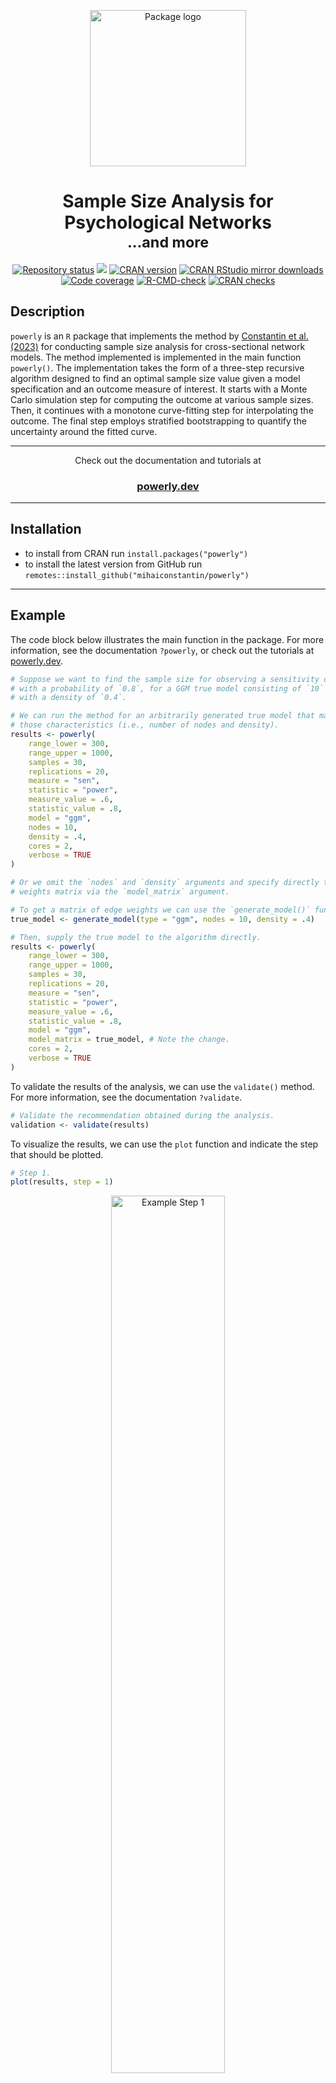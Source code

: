 <p align="center">
    <a href="https://powerly.dev">
        <img width="250px" src="./docs/.vuepress/public/images/logos/powerly-logo.png" alt="Package logo"/>
    </a>
</p>

<h1 align="center">
    Sample Size Analysis for Psychological Networks
    <br>
    <sub>...and more</sub>
</h1>

<p align="center">
    <a href="https://www.repostatus.org/#active"><img src="https://www.repostatus.org/badges/latest/active.svg" alt="Repository status"/></a>
    <a href="https://github.com/mihaiconstantin/powerly/releases"><img src="https://img.shields.io/github/v/release/mihaiconstantin/powerly?display_name=tag&sort=semver"/></a>
    <a href="https://www.r-pkg.org/pkg/powerly"><img src="https://www.r-pkg.org/badges/version/powerly" alt="CRAN version"/></a>
    <a href="https://www.r-pkg.org/pkg/powerly"><img src="https://cranlogs.r-pkg.org/badges/grand-total/powerly" alt="CRAN RStudio mirror downloads"/></a>
    <a href="https://app.codecov.io/gh/mihaiconstantin/powerly"><img src="https://codecov.io/gh/mihaiconstantin/powerly/branch/main/graph/badge.svg?token=YUCO8ULBCM" alt="Code coverage"/></a>
    <a href="https://github.com/mihaiconstantin/powerly/actions"><img src="https://github.com/mihaiconstantin/powerly/workflows/R-CMD-check/badge.svg" alt="R-CMD-check" /></a>
    <a href="https://CRAN.R-project.org/web/checks/check_results_powerly.html"><img src="https://badges.cranchecks.info/worst/powerly.svg" alt="CRAN checks"/></a>
</p>

## Description

`powerly` is an `R` package that implements the method by [Constantin et al.
(2023)](https://doi.org/10.1037/met0000555) for conducting sample size analysis
for cross-sectional network models. The method implemented is implemented in the
main function `powerly()`. The implementation takes the form of a three-step
recursive algorithm designed to find an optimal sample size value given a model
specification and an outcome measure of interest. It starts with a Monte Carlo
simulation step for computing the outcome at various sample sizes. Then, it
continues with a monotone curve-fitting step for interpolating the outcome. The
final step employs stratified bootstrapping to quantify the uncertainty around
the fitted curve.

---

<div align="center">
    Check out the documentation and tutorials at
    <h3>
        <a href="https://powerly.dev">powerly.dev</a>
    </h3>
</div>

---

## Installation

- to install from CRAN run `install.packages("powerly")`
- to install the latest version from GitHub run `remotes::install_github("mihaiconstantin/powerly")`

---

## Example

The code block below illustrates the main function in the package. For more
information, see the documentation `?powerly`, or check out the tutorials at
[powerly.dev](https://powerly.dev).

```r
# Suppose we want to find the sample size for observing a sensitivity of `0.6`
# with a probability of `0.8`, for a GGM true model consisting of `10` nodes
# with a density of `0.4`.

# We can run the method for an arbitrarily generated true model that matches
# those characteristics (i.e., number of nodes and density).
results <- powerly(
    range_lower = 300,
    range_upper = 1000,
    samples = 30,
    replications = 20,
    measure = "sen",
    statistic = "power",
    measure_value = .6,
    statistic_value = .8,
    model = "ggm",
    nodes = 10,
    density = .4,
    cores = 2,
    verbose = TRUE
)

# Or we omit the `nodes` and `density` arguments and specify directly the edge
# weights matrix via the `model_matrix` argument.

# To get a matrix of edge weights we can use the `generate_model()` function.
true_model <- generate_model(type = "ggm", nodes = 10, density = .4)

# Then, supply the true model to the algorithm directly.
results <- powerly(
    range_lower = 300,
    range_upper = 1000,
    samples = 30,
    replications = 20,
    measure = "sen",
    statistic = "power",
    measure_value = .6,
    statistic_value = .8,
    model = "ggm",
    model_matrix = true_model, # Note the change.
    cores = 2,
    verbose = TRUE
)
```

To validate the results of the analysis, we can use the `validate()` method. For
more information, see the documentation `?validate`.

```r
# Validate the recommendation obtained during the analysis.
validation <- validate(results)
```

To visualize the results, we can use the `plot` function and indicate the step
that should be plotted.

```r
# Step 1.
plot(results, step = 1)
```
<p align="center">
    <img width = "60%" src="./man/figures/example-step-1.png" alt="Example Step 1"/>
</p>

```r
# Step 2.
plot(results, step = 2)
```
<p align="center">
    <img width="60%" src="./man/figures/example-step-2.png" alt="Example Step 2"/>
</p>

```r
# Step 3.
plot(results, step = 3)
```

<p align="center">
    <img width = "60%" src="./man/figures/example-step-3.png" alt="Example Step 3"/>
</p>

```r
# Validation.
plot(validation)
```

<p align="center">
    <img width = "60%" src="./man/figures/example-validation.png" alt="Example Validation"/>
</p>

---

## Contributing

- *To support* a new model, performance measure, or statistic, please open a
  [pull request](https://github.com/mihaiconstantin/powerly/pulls) on GitHub.
- *To request* a new model, performance measure, or statistic, please open an
  [issue](https://github.com/mihaiconstantin/powerly/issues) on GitHub. If
  possible, also include references discussing the topics you are requesting.

---

## Poster

<p align="center">
    <img width = "90%" src="./docs/.vuepress/public/images/materials/powerly-poster-iops-2021-mihai-constantin.png" alt="Method poster IOPS 2021"/>
</p>

---

## License

The code in this repository is licensed under the [MIT license](https://opensource.org/licenses/MIT).

To use `powerly` please cite:

- Constantin, M. A., Schuurman, N. K., & Vermunt, J. K. (2023). A General Monte Carlo Method for Sample Size Analysis in the Context of Network Models. _Psychological Methods_. [https://doi.org/10.1037/met0000555](https://doi.org/10.1037/met0000555)
